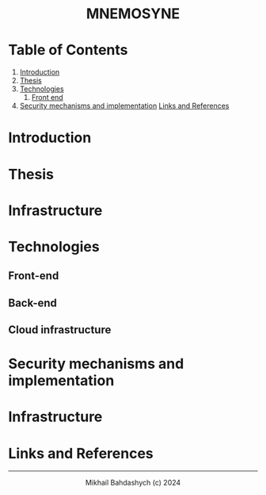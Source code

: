 <h1 align="center">
    MNEMOSYNE
</h1>

# Table of Contents
1. [Introduction](#introduction)
2. [Thesis](#thesis)
3. [Technologies](#technologies)
    1. [Front end](#front-end)
4. [Security mechanisms and implementation](#security-mechanisms-and-implementation)
[Links and References](#links-and-references)

# Introduction

# Thesis

# Infrastructure

# Technologies

## Front-end

## Back-end

## Cloud infrastructure

# Security mechanisms and implementation

# Infrastructure

# Links and References

---

<p align="center">
    Mikhail Bahdashych (c) 2024
</p>
